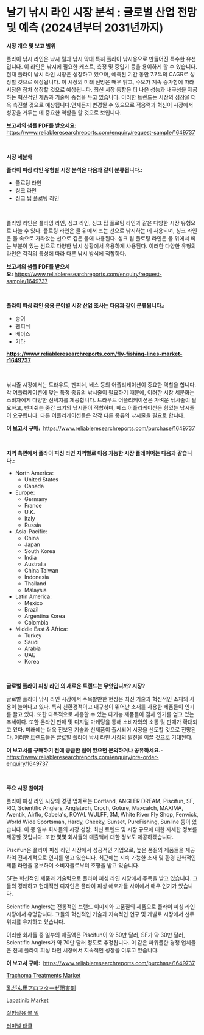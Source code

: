<p><h1>날기 낚시 라인 시장 분석 : 글로벌 산업 전망 및 예측 (2024년부터 2031년까지)</h1></p><p><strong>시장 개요 및 보고 범위</strong></p>
<p><p>플라이 낚시 라인은 낚시 릴과 낚시 막대 특히 플라이 낚시용으로 만들어진 특수한 유선입니다. 이 라인은 낚시에 필요한 캐스트, 측정 및 중입기 등을 용이하게 할 수 있습니다. 현재 플라이 낚시 라인 시장은 성장하고 있으며, 예측된 기간 동안 7.7%의 CAGR로 성장할 것으로 예상됩니다. 이 시장의 미래 전망은 매우 밝고, 수요가 계속 증가함에 따라 시장은 점차 성장할 것으로 예상됩니다. 최신 시장 동향은 더 나은 성능과 내구성을 제공하는 혁신적인 제품과 기술에 중점을 두고 있습니다. 이러한 트렌드는 시장의 성장을 더욱 촉진할 것으로 예상됩니다.언제든지 변경될 수 있으므로 적응력과 혁신이 시장에서 성공을 거두는 데 중요한 역할을 할 것으로 보입니다.</p></p>
<p><strong>보고서의 샘플 PDF를 받으세요:</strong> <a href="https://www.reliableresearchreports.com/enquiry/request-sample/1649737">https://www.reliableresearchreports.com/enquiry/request-sample/1649737</a></p>
<p>&nbsp;</p>
<p><strong>시장 세분화</strong></p>
<p><strong>플라이 피싱 라인 유형별 시장 분석은 다음과 같이 분류됩니다.:</strong></p>
<p><ul><li>플로팅 라인</li><li>싱크 라인</li><li>싱크 팁 플로팅 라인</li></ul></p>
<p>&nbsp;</p>
<p><p>플라잉 라인은 플라잉 라인, 싱크 라인, 싱크 팁 플로팅 라인과 같은 다양한 시장 유형으로 나눌 수 있다. 플로팅 라인은 물 위에서 뜨는 선으로 낚시하는 데 사용되며, 싱크 라인은 물 속으로 가라앉는 선으로 깊은 물에 사용된다. 싱크 팁 플로팅 라인은 물 위에서 띄는 부분이 있는 선으로 다양한 낚시 상황에서 유용하게 사용된다. 이러한 다양한 유형의 라인은 각각의 특성에 따라 다른 낚시 방식에 적합하다.</p></p>
<p><strong>보고서의 샘플 PDF를 받으세요:</strong>&nbsp;<a href="https://www.reliableresearchreports.com/enquiry/request-sample/1649737">https://www.reliableresearchreports.com/enquiry/request-sample/1649737</a></p>
<p>&nbsp;</p>
<p><strong> 플라이 피싱 라인 응용 분야별 시장 산업 조사는 다음과 같이 분류됩니다.:</strong></p>
<p><ul><li>송어</li><li>팬피쉬</li><li>베이스</li><li>기타</li></ul></p>
<p><strong><a href="https://www.reliableresearchreports.com/fly-fishing-lines-market-r1649737">https://www.reliableresearchreports.com/fly-fishing-lines-market-r1649737</a></strong></p>
<p>&nbsp;</p>
<p><p>낚시줄 시장에서는 트라우트, 팬피쉬, 베스 등의 어플리케이션이 중요한 역할을 합니다. 각 어플리케이션에 맞는 특정 종류의 낚시줄이 필요하기 때문에, 이러한 시장 세분화는 소비자에게 다양한 선택지를 제공합니다. 트라우트 어플리케이션은 가벼운 낚시줄이 필요하고, 팬피쉬는 중간 크기의 낚시줄이 적합하며, 베스 어플리케이션은 힘있는 낚시줄이 요구됩니다. 다른 어플리케이션들은 각각 다른 종류의 낚시줄을 필요로 합니다.</p></p>
<p><strong>이 보고서 구매:</strong>&nbsp; <a href="https://www.reliableresearchreports.com/purchase/1649737">https://www.reliableresearchreports.com/purchase/1649737</a></p>
<p>&nbsp;</p>
<p><strong>지역 측면에서 플라이 피싱 라인 지역별로 이용 가능한 시장 플레이어는 다음과 같습니다.:</strong></p>
<p><ul>
    <li>
        North America:
        <ul>
            <li>United States</li>
            <li>Canada</li>
        </ul>
    </li>
    <li>
        Europe:
        <ul>
            <li>Germany</li>
            <li>France</li>
            <li>U.K.</li>
            <li>Italy</li>
            <li>Russia</li>
        </ul>
    </li>
    <li>
        Asia-Pacific:
        <ul>
            <li>China</li>
            <li>Japan</li>
            <li>South Korea</li>
            <li>India</li>
            <li>Australia</li>
            <li>China Taiwan</li>
            <li>Indonesia</li>
            <li>Thailand</li>
            <li>Malaysia</li>
        </ul>
    </li>
    <li>
        Latin America:
        <ul>
            <li>Mexico</li>
            <li>Brazil</li>
            <li>Argentina Korea</li>
            <li>Colombia</li>
        </ul>
    </li>
    <li>
        Middle East & Africa:
        <ul>
            <li>Turkey</li>
            <li>Saudi</li>
            <li>Arabia</li>
            <li>UAE</li>
            <li>Korea</li>
        </ul>
    </li>
    </ul></p>
<p>&nbsp;</p>
<p><strong>글로벌 플라이 피싱 라인 의 새로운 트렌드는 무엇입니까? 시장?</strong></p>
<p><p>글로벌 플라이 낚시 라인 시장에서 주목할만한 현상은 최신 기술과 혁신적인 소재의 사용이 늘어나고 있다. 특히 친환경적이고 내구성이 뛰어난 소재를 사용한 제품들이 인기를 끌고 있다. 또한 다목적으로 사용할 수 있는 다기능 제품들이 점차 인기를 얻고 있는 추세이다. 또한 온라인 판매 및 디지털 마케팅을 통해 소비자와의 소통 및 판매가 확대되고 있다. 미래에는 더욱 진보된 기술과 신제품이 출시되어 시장을 선도할 것으로 전망된다. 이러한 트렌드들은 글로벌 플라이 낚시 라인 시장의 발전을 이끌 것으로 기대된다.</p></p>
<p><strong>이 보고서를 구매하기 전에 궁금한 점이 있으면 문의하거나 공유하세요.</strong>- <a href="https://www.reliableresearchreports.com/enquiry/pre-order-enquiry/1649737">https://www.reliableresearchreports.com/enquiry/pre-order-enquiry/1649737</a></p>
<p>&nbsp;</p>
<p><strong>주요 시장 참여자</strong></p>
<p><p>플라이 피싱 라인 시장의 경쟁 업체로는 Cortland, ANGLER DREAM, Piscifun, SF, RIO, Scientific Anglers, Anglatech, Croch, Goture, Maxcatch, MAXIMA, Aventik, Airflo, Cabela's, ROYAL WULFF, 3M, White River Fly Shop, Fenwick, World Wide Sportsman, Hardy, Cheeky, Sunset, PureFishing, Sunline 등이 있습니다. 이 중 일부 회사들의 시장 성장, 최신 트렌드 및 시장 규모에 대한 자세한 정보를 제공할 것입니다. 또한 몇몇 회사들의 매출액에 대한 정보도 제공하겠습니다.</p><p>Piscifun은 플라이 피싱 라인 시장에서 성공적인 기업으로, 높은 품질의 제품들을 제공하여 전세계적으로 인지를 얻고 있습니다. 최근에는 지속 가능한 소재 및 환경 친화적인 제품 라인을 홍보하여 소비자들로부터 호평을 받고 있습니다.</p><p>SF는 혁신적인 제품과 기술력으로 플라이 피싱 라인 시장에서 주목을 받고 있습니다. 그들의 경쾌하고 현대적인 디자인은 플라이 피싱 애호가들 사이에서 매우 인기가 있습니다.</p><p>Scientific Anglers는 전통적인 브랜드 이미지와 고품질의 제품으로 플라이 피싱 라인 시장에서 유명합니다. 그들의 혁신적인 기술과 지속적인 연구 및 개발로 시장에서 선두 위치를 유지하고 있습니다.</p><p>이러한 회사들 중 일부의 매출액은 Piscifun이 약 50만 달러, SF가 약 30만 달러, Scientific Anglers가 약 70만 달러 정도로 추정됩니다. 이 같은 파워풀한 경쟁 업체들은 전체 플라이 피싱 라인 시장에서 지속적인 성장을 이루고 있습니다.</p></p>
<p><strong>이 보고서 구매:</strong>&nbsp;&nbsp;<a href="https://www.reliableresearchreports.com/purchase/1649737">https://www.reliableresearchreports.com/purchase/1649737</a></p>
<p><p><a href="https://www.linkedin.com/pulse/trachoma-treatments-market-trends-analysis-forecasted-period-2024-2031-doj7f?trackingId=x2HRzSSpHe7qJV%2B%2BGqpmdg%3D%3D">Trachoma Treatments Market</a></p><p><a href="https://medium.com/@rebekaanderson14/%E4%B9%B3%E7%99%8C%E7%94%A8%E3%82%A2%E3%83%AD%E3%83%9E%E3%82%BF%E3%83%BC%E3%82%BC%E9%98%BB%E5%AE%B3%E5%89%A4%E5%B8%82%E5%A0%B4%E3%81%AF%E5%B8%82%E5%A0%B4%E3%82%B7%E3%82%A7%E3%82%A2-%E5%B8%82%E5%A0%B4%E3%83%88%E3%83%AC%E3%83%B3%E3%83%89-%E5%B8%82%E5%A0%B4%E6%88%90%E9%95%B7%E3%81%AB%E9%96%A2%E3%81%99%E3%82%8B%E6%83%85%E5%A0%B1%E3%82%92%E6%8F%90%E4%BE%9B%E3%81%97%E3%81%BE%E3%81%99-f5028c3bc560">乳がん用アロマターゼ阻害剤</a></p><p><a href="https://www.linkedin.com/pulse/lapatinib-market-exploring-share-trends-future-growth-growizr-fjcjf?trackingId=89EsKemkardlmJkYfR1nOQ%3D%3D">Lapatinib Market</a></p><p><a href="https://medium.com/@isariontaru/%EB%B3%B5%EC%A7%80-%EC%8B%A4%ED%97%98%EC%8B%A4-%EB%B3%BC%EB%B0%80-%EC%8B%9C%EC%9E%A5-%EB%A9%94%ED%8A%B8%EB%A6%AD%EC%8A%A4-%EC%8B%9C%EC%9E%A5-%EC%A0%90%EC%9C%A0%EC%9C%A8-%ED%8A%B8%EB%A0%8C%EB%93%9C-%EB%B0%8F-%EC%84%B1%EC%9E%A5-%ED%8C%A8%ED%84%B4-%ED%95%B4%EB%8F%85-ce8d04317417">실험실용 볼 밀</a></p><p><a href="https://medium.com/@georgebesoiu20221/%ED%84%B0%EB%AF%B8%EB%84%90-%ED%83%9C%ED%81%B4-%EC%8B%9C%EC%9E%A5-%EB%B6%84%EC%84%9D-cagr-%EC%8B%9C%EC%9E%A5-%EC%84%B8%EB%B6%84%ED%99%94-%EB%B0%8F-%EC%84%B8%EA%B3%84-%EC%82%B0%EC%97%85-%EA%B0%9C%EC%9A%94-f8c4552f5791">터미널 태클</a></p></p>